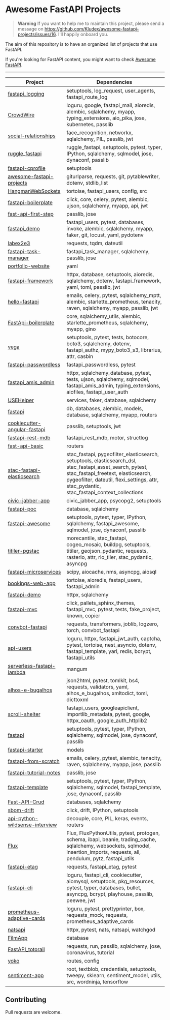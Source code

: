 # Awesome FastAPI Projects

> **Warning**
> If you want to help me to maintain this project, please send a message on https://github.com/Kludex/awesome-fastapi-projects/issues/16.
> I'll happily onboard you.

The aim of this repository is to have an organized list of projects that use FastAPI.

If you're looking for FastAPI content, you might want to check [Awesome FastAPI](https://github.com/mjhea0/awesome-fastapi).

---


|                                           Project                                           |                                                                                                                Dependencies                                                                                                                 |
|---------------------------------------------------------------------------------------------|---------------------------------------------------------------------------------------------------------------------------------------------------------------------------------------------------------------------------------------------|
|[fastapi_logging](https://github.com/12345k/fastapi_logging )                                |setuptools, log_request, user_agents, fastapi_route_log                                                                                                                                                                                      |
|[CrowdWire](https://github.com/Crowd-Wire/CrowdWire )                                        |loguru, google, fastapi_mail, aioredis, alembic, sqlalchemy, myapp, typing_extensions, aio_pika, jose, kubernetes, passlib                                                                                                                   |
|[social-relationships](https://github.com/DavidKatz-il/social-relationships )                |face_recognition, networkx, sqlalchemy, PIL, passlib, jwt                                                                                                                                                                                    |
|[ruggle_fastapi](https://github.com/EpicJM/ruggle_fastapi )                                  |ruggle_fastapi, setuptools, pytest, typer, IPython, sqlalchemy, sqlmodel, jose, dynaconf, passlib                                                                                                                                            |
|[fastapi-cprofile](https://github.com/Jijun/fastapi-cprofile )                               |setuptools                                                                                                                                                                                                                                   |
|[awesome-fastapi-projects](https://github.com/Kludex/awesome-fastapi-projects )              |giturlparse, requests, git, pytablewriter, dotenv, stdlib_list                                                                                                                                                                               |
|[HangmanWebSockets](https://github.com/LucianDeveloper/HangmanWebSockets )                   |tortoise, fastapi_users, config, src                                                                                                                                                                                                         |
|[fastapi-boilerplate](https://github.com/Mershab99/fastapi-boilerplate )                     |click, core, celery, pytest, alembic, ujson, sqlalchemy, myapp, api, jwt                                                                                                                                                                     |
|[fast-api-first-step](https://github.com/Nasir1004/fast-api-first-step )                     |passlib, jose                                                                                                                                                                                                                                |
|[fastapi_demo](https://github.com/PuchatekwSzortach/fastapi_demo )                           |fastapi_users, pytest, databases, invoke, alembic, sqlalchemy, myapp, faker, git, locust, yaml, pydotenv                                                                                                                                     |
|[labex2e3](https://github.com/RafaelBadaro-zz/labex2e3 )                                     |requests, tqdm, dateutil                                                                                                                                                                                                                     |
|[fastapi-task-manager](https://github.com/Safintim/fastapi-task-manager )                    |fastapi_task_manager, sqlalchemy, passlib, jose                                                                                                                                                                                              |
|[portfolio-website](https://github.com/Sayar1106/portfolio-website )                         |yaml                                                                                                                                                                                                                                         |
|[fastapi-framework](https://github.com/Tert0/fastapi-framework )                             |httpx, database, setuptools, aioredis, sqlalchemy, dotenv, fastapi_framework, yaml, toml, passlib, jwt                                                                                                                                       |
|[hello-fastapi](https://github.com/Toreno96/hello-fastapi )                                  |emails, celery, pytest, sqlalchemy_mptt, alembic, starlette_prometheus, tenacity, raven, sqlalchemy, myapp, passlib, jwt                                                                                                                     |
|[FastApi-boilerplate](https://github.com/Turall/FastApi-boilerplate )                        |core, sqlalchemy_utils, alembic, starlette_prometheus, sqlalchemy, myapp, gino                                                                                                                                                               |
|[vega](https://github.com/adriangabura/vega )                                                |setuptools, pytest, tests, botocore, boto3, sqlalchemy, dotenv, fastapi_authz, mypy_boto3_s3, librarius, attr, casbin                                                                                                                        |
|[fastapi-passwordless](https://github.com/amirasaad/fastapi-passwordless )                   |fastapi_passwordless, pytest                                                                                                                                                                                                                 |
|[fastapi_amis_admin](https://github.com/amisadmin/fastapi_amis_admin )                       |httpx, sqlalchemy_database, pytest, tests, ujson, sqlalchemy, sqlmodel, fastapi_amis_admin, typing_extensions, aiofiles, fastapi_user_auth                                                                                                   |
|[USEHelper](https://github.com/antikleya/USEHelper )                                         |services, faker, database, sqlalchemy                                                                                                                                                                                                        |
|[fastapi](https://github.com/tanhaa/fastapi-hw )                                             |db, databases, alembic, models, database, sqlalchemy, myapp, routers                                                                                                                                                                         |
|[cookiecutter-angular-fastapi](https://github.com/bubthegreat/cookiecutter-angular-fastapi ) |passlib, setuptools, jwt                                                                                                                                                                                                                     |
|[fastapi-rest-mdb](https://github.com/carlosvin/fastapi-rest-mdb )                           |fastapi_rest_mdb, motor, structlog                                                                                                                                                                                                           |
|[fast-api-basic](https://github.com/cckcoder/fast-api-basic )                                |routers                                                                                                                                                                                                                                      |
|[stac-fastapi-elasticsearch](https://github.com/cedadev/stac-fastapi-elasticsearch )         |stac_fastapi, pygeofilter_elasticsearch, setuptools, elasticsearch_dsl, stac_fastapi_asset_search, pytest, stac_fastapi_freetext, elasticsearch, pygeofilter, dateutil, flexi_settings, attr, stac_pydantic, stac_fastapi_context_collections|
|[civic-jabber-app](https://github.com/civic-jabber/civic-jabber-app )                        |civic_jabber_app, psycopg2, setuptools                                                                                                                                                                                                       |
|[fastapi-poc](https://github.com/codeandrew/fastapi-poc )                                    |database, sqlalchemy                                                                                                                                                                                                                         |
|[fastapi-awesome](https://github.com/curtkim/fastapi-awesome )                               |setuptools, pytest, typer, IPython, sqlalchemy, fastapi_awesome, sqlmodel, jose, dynaconf, passlib                                                                                                                                           |
|[titiler-pgstac](https://github.com/developmentseed/titiler-pgstac )                         |morecantile, stac_fastapi, cogeo_mosaic, buildpg, setuptools, titiler, geojson_pydantic, requests, rasterio, attr, rio_tiler, stac_pydantic, asyncpg                                                                                         |
|[fastapi-microservices](https://github.com/dnarkhipov/fastapi-microservices )                |scipy, aiocache, nms, asyncpg, aiosql                                                                                                                                                                                                        |
|[bookings-web-app](https://github.com/e-kondr01/bookings-web-app )                           |tortoise, aioredis, fastapi_users, fastapi_admin                                                                                                                                                                                             |
|[fastapi-demo](https://github.com/ericsouza/fastapi-demo )                                   |httpx, sqlalchemy                                                                                                                                                                                                                            |
|[fastapi-mvc](https://github.com/fastapi-mvc/fastapi-mvc )                                   |click, pallets_sphinx_themes, fastapi_mvc, pytest, tests, fake_project, known, copier                                                                                                                                                        |
|[convbot-fastapi](https://github.com/ffreemt/convbot-fastapi )                               |requests, transformers, joblib, logzero, torch, convbot_fastapi                                                                                                                                                                              |
|[api-users](https://github.com/gizyatullov/api-users )                                       |loguru, httpx, fastapi_jwt_auth, captcha, pytest, tortoise, nest_asyncio, dotenv, fastapi_template, yarl, redis, bcrypt, fastapi_utils                                                                                                       |
|[serverless-fastapi-lambda](https://github.com/ignitz/serverless-fastapi-lambda )            |mangum                                                                                                                                                                                                                                       |
|[alhos-e-bugalhos](https://github.com/ipl-thefinalcountdown/alhos-e-bugalhos )               |json2html, pytest, tomlkit, bs4, requests, validators, yaml, alhos_e_bugalhos, xmltodict, toml, dicttoxml                                                                                                                                    |
|[scroll-shelter](https://github.com/jb-delafosse/scroll-shelter )                            |fastapi_users, googleapiclient, importlib_metadata, pytest, google, httpx_oauth, google_auth_httplib2                                                                                                                                        |
|[fastapi](https://github.com/tanhaa/fastapi-hw )                                             |setuptools, pytest, typer, IPython, sqlalchemy, sqlmodel, jose, dynaconf, passlib                                                                                                                                                            |
|[fastapi-starter](https://github.com/karlaevelize/fastapi-starter )                          |models                                                                                                                                                                                                                                       |
|[fastapi-from-scratch](https://github.com/leohakim/fastapi-from-scratch )                    |emails, celery, pytest, alembic, tenacity, raven, sqlalchemy, myapp, jose, passlib                                                                                                                                                           |
|[fastapi-tutorial-notes](https://github.com/m-roberts/fastapi-tutorial-notes )               |passlib, jose                                                                                                                                                                                                                                |
|[fastapi-template](https://github.com/mrandyaswin/fastapi-template )                         |setuptools, pytest, typer, IPython, sqlalchemy, sqlmodel, fastapi_template, jose, dynaconf, passlib                                                                                                                                          |
|[Fast-API-Crud](https://github.com/namankhurpia/Fast-API-Crud )                              |databases, sqlalchemy                                                                                                                                                                                                                        |
|[sbom-drift](https://github.com/rbrady/sbom-drift )                                          |click, drift, IPython, setuptools                                                                                                                                                                                                            |
|[api-python-wildsense-interview](https://github.com/rojo1997/api-python-wildsense-interview )|decouple, core, PIL, keras, events, routers                                                                                                                                                                                                  |
|[Flux](https://github.com/soumyarai2050/Flux )                                               |Flux, FluxPythonUtils, pytest, protogen, schema, ibapi, beanie, trading_cache, sqlalchemy, websockets, sqlmodel, insertion_imports, requests, all, pendulum, pytz, fastapi_utils                                                             |
|[fastapi-etag](https://github.com/steinitzu/fastapi-etag )                                   |requests, fastapi_etag, pytest                                                                                                                                                                                                               |
|[fastapi-cli](https://github.com/sxhxliang/fastapi-cli )                                     |loguru, fastapi_cli, cookiecutter, aiomysql, setuptools, pkg_resources, pytest, typer, databases, bullet, asyncpg, bcrypt, playhouse, passlib, peewee, jwt                                                                                   |
|[prometheus-adaptive-cards](https://github.com/trallnag/prometheus-adaptive-cards )          |loguru, pytest, prettyprinter, box, requests_mock, requests, prometheus_adaptive_cards                                                                                                                                                       |
|[natsapi](https://github.com/wegroupwolves/natsapi )                                         |httpx, pytest, nats, natsapi, watchgod                                                                                                                                                                                                       |
|[FilmApp](https://github.com/wojtekczajka/FilmApp )                                          |database                                                                                                                                                                                                                                     |
|[FastAPI_totorail](https://github.com/wyh33200/FastAPI_totorail )                            |requests, run, passlib, sqlalchemy, jose, coronavirus, tutorial                                                                                                                                                                              |
|[yoko](https://github.com/wyoppong/yoko )                                                    |routes, config                                                                                                                                                                                                                               |
|[sentiment-app](https://github.com/yadavshashank/sentiment-app )                             |root, textblob, credentials, setuptools, tweepy, sklearn, sentiment_model, utils, src, wordninja, tensorflow                                                                                                                                 |


## Contributing

Pull requests are welcome.
